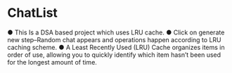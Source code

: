 # ChatList

● This Is a DSA based project which uses LRU cache.
● Click on generate new step–Random chat appears and operations happen according to LRU caching scheme.
● A Least Recently Used (LRU) Cache organizes items in order of use, allowing you to quickly identify which item hasn’t been
used for the longest amount of time.
